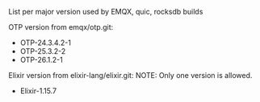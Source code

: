 List per major version used by EMQX, quic, rocksdb builds

OTP version from emqx/otp.git:

+ OTP-24.3.4.2-1
+ OTP-25.3.2-2
+ OTP-26.1.2-1

Elixir version from elixir-lang/elixir.git:
NOTE: Only one version is allowed.

+ Elixir-1.15.7
